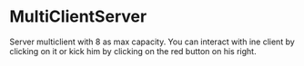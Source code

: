 # MultiClientServer

Server multiclient with 8 as max capacity.
You can interact with ine client by clicking on it or kick him by clicking on the red button on his right.
